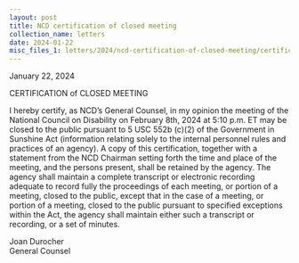 ```yaml
---
layout: post
title: NCD certification of closed meeting
collection_name: letters
date: 2024-01-22
misc_files_1: letters/2024/ncd-certification-of-closed-meeting/certification-of-closed-meeting-sunshine-act-2024.pdf
---
```

January 22, 2024

CERTIFICATION of CLOSED MEETING

I hereby certify, as NCD’s General Counsel, in my opinion the meeting of the National Council on Disability on February 8th, 2024 at 5:10 p.m. ET may be closed to the public pursuant to 5 USC 552b (c)(2) of the Government in Sunshine Act (information relating solely to the internal personnel rules and practices of an agency).
A copy of this certification, together with a statement from the NCD Chairman setting forth the time and place of the meeting, and the persons present, shall be retained by the agency. The agency shall maintain a complete transcript or electronic recording adequate to record fully the proceedings of each meeting, or portion of a meeting, closed to the public, except that in the case of a meeting, or portion of a meeting, closed to the public pursuant to specified exceptions within the Act, the agency shall maintain either such a transcript or recording, or a set of minutes.

Joan Durocher\
General Counsel